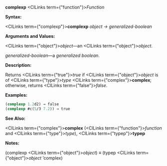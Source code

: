 **complexp** <ClLinks  term={"function"}><i>Function</i></ClLinks> 



**Syntax:** 



<ClLinks  term={"complexp"}><b>complexp</b></ClLinks> *object → generalized-boolean* 



**Arguments and Values:** 



<ClLinks  term={"object"}><i>object</i></ClLinks>—an <ClLinks  term={"object"}><i>object</i></ClLinks>. 



*generalized-boolean*—a *generalized boolean*. 



**Description:** 



Returns <ClLinks  term={"true"}><i>true</i></ClLinks> if <ClLinks  term={"object"}><i>object</i></ClLinks> is of <ClLinks  term={"type"}><i>type</i></ClLinks> <ClLinks  term={"complex"}><b>complex</b></ClLinks>; otherwise, returns <ClLinks  term={"false"}><i>false</i></ClLinks>. 



**Examples:**
```lisp
(complexp 1.2d2) → false 
(complexp #c(5/3 7.2)) → true 
```
**See Also:** 



<ClLinks  term={"complex"}><b>complex</b></ClLinks> (<ClLinks  term={"function"}><i>function</i></ClLinks> and <ClLinks  term={"type"}><i>type</i></ClLinks>), <ClLinks  term={"typep"}><b>typep</b></ClLinks> 



**Notes:** 



(complexp <ClLinks  term={"object"}><i>object</i></ClLinks>) *≡* (typep <ClLinks  term={"object"}><i>object</i></ClLinks> ’complex) 



